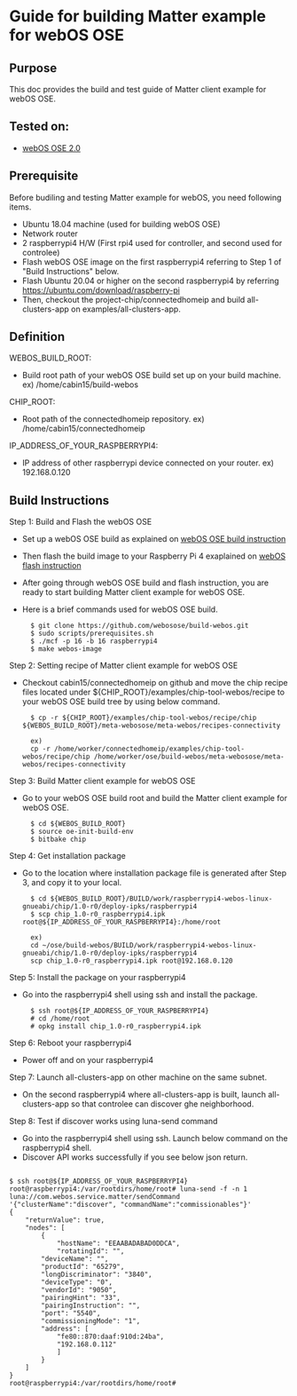 # Guide for building Matter example for webOS OSE

## Purpose

This doc provides the build and test guide of Matter client example for webOS
OSE.

## Tested on:

-   [webOS OSE 2.0](https://www.webosose.org/)

## Prerequisite

Before budiling and testing Matter example for webOS, you need following items.

-   Ubuntu 18.04 machine (used for building webOS OSE)
-   Network router
-   2 raspberrypi4 H/W (First rpi4 used for controller, and second used for
    controlee)
-   Flash webOS OSE image on the first raspberrypi4 referring to Step 1 of
    "Build Instructions" below.
-   Flash Ubuntu 20.04 or higher on the second raspberrypi4 by referring
    https://ubuntu.com/download/raspberry-pi
-   Then, checkout the project-chip/connectedhomeip and build all-clusters-app
    on examples/all-clusters-app.

## Definition

WEBOS_BUILD_ROOT:

-   Build root path of your webOS OSE build set up on your build machine. ex)
    /home/cabin15/build-webos

CHIP_ROOT:

-   Root path of the connectedhomeip repository. ex)
    /home/cabin15/connectedhomeip

IP_ADDRESS_OF_YOUR_RASPBERRYPI4:

-   IP address of other raspberrypi device connected on your router. ex)
    192.168.0.120

## Build Instructions

Step 1: Build and Flash the webOS OSE

-   Set up a webOS OSE build as explained on
    [webOS OSE build instruction](http://webosose.org/discover/setting/building-webos-ose)
-   Then flash the build image to your Raspberry Pi 4 exaplained on
    [webOS flash instruction](http://webosose.org/discover/setting/flashing-webos-OSE)

-   After going through webOS OSE build and flash instruction, you are ready to
    start building Matter client example for webOS OSE.
-   Here is a brief commands used for webOS OSE build.

          $ git clone https://github.com/webosose/build-webos.git
          $ sudo scripts/prerequisites.sh
          $ ./mcf -p 16 -b 16 raspberrypi4
          $ make webos-image

Step 2: Setting recipe of Matter client example for webOS OSE

-   Checkout cabin15/connectedhomeip on github and move the chip recipe files
    located under \${CHIP_ROOT}/examples/chip-tool-webos/recipe to your webOS
    OSE build tree by using below command.

          $ cp -r ${CHIP_ROOT}/examples/chip-tool-webos/recipe/chip ${WEBOS_BUILD_ROOT}/meta-webosose/meta-webos/recipes-connectivity

          ex)
          cp -r /home/worker/connectedhomeip/examples/chip-tool-webos/recipe/chip /home/worker/ose/build-webos/meta-webosose/meta-webos/recipes-connectivity

Step 3: Build Matter client example for webOS OSE

-   Go to your webOS OSE build root and build the Matter client example for
    webOS OSE.

          $ cd ${WEBOS_BUILD_ROOT}
          $ source oe-init-build-env
          $ bitbake chip

Step 4: Get installation package

-   Go to the location where installation package file is generated after Step
    3, and copy it to your local.

          $ cd ${WEBOS_BUILD_ROOT}/BUILD/work/raspberrypi4-webos-linux-gnueabi/chip/1.0-r0/deploy-ipks/raspberrypi4
          $ scp chip_1.0-r0_raspberrypi4.ipk root@${IP_ADDRESS_OF_YOUR_RASPBERRYPI4}:/home/root

          ex)
          cd ~/ose/build-webos/BUILD/work/raspberrypi4-webos-linux-gnueabi/chip/1.0-r0/deploy-ipks/raspberrypi4
          scp chip_1.0-r0_raspberrypi4.ipk root@192.168.0.120

Step 5: Install the package on your raspberrypi4

-   Go into the raspberrypi4 shell using ssh and install the package.

          $ ssh root@${IP_ADDRESS_OF_YOUR_RASPBERRYPI4}
          # cd /home/root
          # opkg install chip_1.0-r0_raspberrypi4.ipk

Step 6: Reboot your raspberrypi4

-   Power off and on your raspberrypi4

Step 7: Launch all-clusters-app on other machine on the same subnet.

-   On the second raspberrypi4 where all-clusters-app is built, launch
    all-clusters-app so that controlee can discover ghe neighborhood.

Step 8: Test if discover works using luna-send command

-   Go into the raspberrypi4 shell using ssh. Launch below command on the
    raspberrypi4 shell.
-   Discover API works successfully if you see below json return.

<pre><code>
$ ssh root@${IP_ADDRESS_OF_YOUR_RASPBERRYPI4}
root@raspberrypi4:/var/rootdirs/home/root# luna-send -f -n 1 luna://com.webos.service.matter/sendCommand '{"clusterName":"discover", "commandName":"commissionables"}'
{
    "returnValue": true,
    "nodes": [
        {
            "hostName": "EEAABADABAD0DDCA",
    	    "rotatingId": "",
	    "deviceName": "",
	    "productId": "65279",
	    "longDiscriminator": "3840",
	    "deviceType": "0",
  	    "vendorId": "9050",
	    "pairingHint": "33",
	    "pairingInstruction": "",
	    "port": "5540",
	    "commissioningMode": "1",
	    "address": [
	        "fe80::870:daaf:910d:24ba",
	        "192.168.0.112"
    	    ]
        }
    ]
}
root@raspberrypi4:/var/rootdirs/home/root#
</code></pre>
